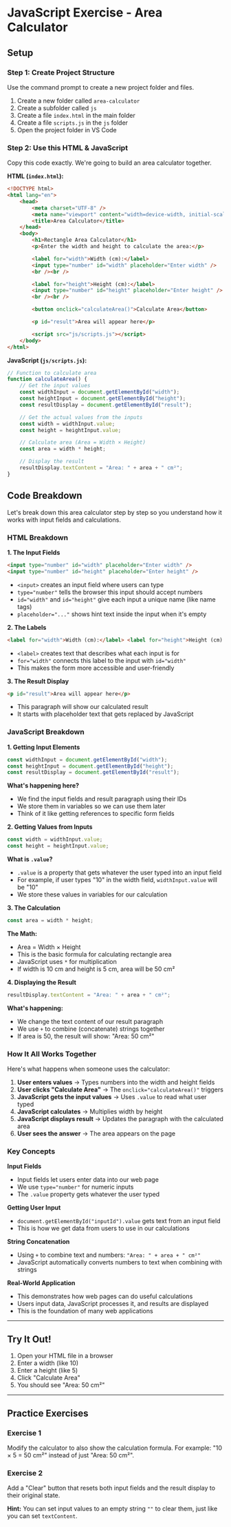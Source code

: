 # JavaScript Exercise - Area Calculator

## Setup

### Step 1: Create Project Structure

Use the command prompt to create a new project folder and files.

1. Create a new folder called `area-calculator`
2. Create a subfolder called `js`
3. Create a file `index.html` in the main folder
4. Create a file `scripts.js` in the `js` folder
5. Open the project folder in VS Code

### Step 2: Use this HTML & JavaScript

Copy this code exactly. We're going to build an area calculator together.

**HTML (`index.html`):**

```html
<!DOCTYPE html>
<html lang="en">
    <head>
        <meta charset="UTF-8" />
        <meta name="viewport" content="width=device-width, initial-scale=1.0" />
        <title>Area Calculator</title>
    </head>
    <body>
        <h1>Rectangle Area Calculator</h1>
        <p>Enter the width and height to calculate the area:</p>

        <label for="width">Width (cm):</label>
        <input type="number" id="width" placeholder="Enter width" />
        <br /><br />

        <label for="height">Height (cm):</label>
        <input type="number" id="height" placeholder="Enter height" />
        <br /><br />

        <button onclick="calculateArea()">Calculate Area</button>

        <p id="result">Area will appear here</p>

        <script src="js/scripts.js"></script>
    </body>
</html>
```

**JavaScript (`js/scripts.js`):**

```javascript
// Function to calculate area
function calculateArea() {
    // Get the input values
    const widthInput = document.getElementById("width");
    const heightInput = document.getElementById("height");
    const resultDisplay = document.getElementById("result");

    // Get the actual values from the inputs
    const width = widthInput.value;
    const height = heightInput.value;

    // Calculate area (Area = Width × Height)
    const area = width * height;

    // Display the result
    resultDisplay.textContent = "Area: " + area + " cm²";
}
```

## Code Breakdown

Let's break down this area calculator step by step so you understand how it works with input fields and calculations.

### HTML Breakdown

**1. The Input Fields**

```html
<input type="number" id="width" placeholder="Enter width" />
<input type="number" id="height" placeholder="Enter height" />
```

-   `<input>` creates an input field where users can type
-   `type="number"` tells the browser this input should accept numbers
-   `id="width"` and `id="height"` give each input a unique name (like name tags)
-   `placeholder="..."` shows hint text inside the input when it's empty

**2. The Labels**

```html
<label for="width">Width (cm):</label> <label for="height">Height (cm):</label>
```

-   `<label>` creates text that describes what each input is for
-   `for="width"` connects this label to the input with `id="width"`
-   This makes the form more accessible and user-friendly

**3. The Result Display**

```html
<p id="result">Area will appear here</p>
```

-   This paragraph will show our calculated result
-   It starts with placeholder text that gets replaced by JavaScript

### JavaScript Breakdown

**1. Getting Input Elements**

```javascript
const widthInput = document.getElementById("width");
const heightInput = document.getElementById("height");
const resultDisplay = document.getElementById("result");
```

**What's happening here?**

-   We find the input fields and result paragraph using their IDs
-   We store them in variables so we can use them later
-   Think of it like getting references to specific form fields

**2. Getting Values from Inputs**

```javascript
const width = widthInput.value;
const height = heightInput.value;
```

**What is `.value`?**

-   `.value` is a property that gets whatever the user typed into an input field
-   For example, if user types "10" in the width field, `widthInput.value` will be "10"
-   We store these values in variables for our calculation

**3. The Calculation**

```javascript
const area = width * height;
```

**The Math:**

-   Area = Width × Height
-   This is the basic formula for calculating rectangle area
-   JavaScript uses `*` for multiplication
-   If width is 10 cm and height is 5 cm, area will be 50 cm²

**4. Displaying the Result**

```javascript
resultDisplay.textContent = "Area: " + area + " cm²";
```

**What's happening:**

-   We change the text content of our result paragraph
-   We use `+` to combine (concatenate) strings together
-   If area is 50, the result will show: "Area: 50 cm²"

### How It All Works Together

Here's what happens when someone uses the calculator:

1. **User enters values** → Types numbers into the width and height fields
2. **User clicks "Calculate Area"** → The `onclick="calculateArea()"` triggers
3. **JavaScript gets the input values** → Uses `.value` to read what user typed
4. **JavaScript calculates** → Multiplies width by height
5. **JavaScript displays result** → Updates the paragraph with the calculated area
6. **User sees the answer** → The area appears on the page

### Key Concepts

**Input Fields**

-   Input fields let users enter data into our web page
-   We use `type="number"` for numeric inputs
-   The `.value` property gets whatever the user typed

**Getting User Input**

-   `document.getElementById("inputId").value` gets text from an input field
-   This is how we get data from users to use in our calculations

**String Concatenation**

-   Using `+` to combine text and numbers: `"Area: " + area + " cm²"`
-   JavaScript automatically converts numbers to text when combining with strings

**Real-World Application**

-   This demonstrates how web pages can do useful calculations
-   Users input data, JavaScript processes it, and results are displayed
-   This is the foundation of many web applications

---

## Try It Out!

1. Open your HTML file in a browser
2. Enter a width (like 10)
3. Enter a height (like 5)
4. Click "Calculate Area"
5. You should see "Area: 50 cm²"

---

## Practice Exercises

### Exercise 1

Modify the calculator to also show the calculation formula. For example: "10 × 5 = 50 cm²" instead of just "Area: 50 cm²".

### Exercise 2

Add a "Clear" button that resets both input fields and the result display to their original state.

**Hint:** You can set input values to an empty string `""` to clear them, just like you can set `textContent`.

